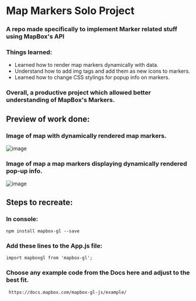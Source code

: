 # Map Markers Solo Project
### A repo made specifically to implement Marker related stuff using MapBox's API


### Things learned:
* Learned how to render map markers dynamically with data.
* Understand how to add img tags and add them as new icons to markers. 
* Learned how to change CSS stylings for popup info on markers.

### Overall, a productive project which allowed better understanding of MapBox's Markers.

## Preview of work done:
### Image of map with dynamically rendered map markers.
![image](https://user-images.githubusercontent.com/52723004/93335214-184cf900-f7f4-11ea-8028-6c5fc0f11da9.png)
### Image of map a map markers displaying dynamically rendered pop-up info.
![image](https://user-images.githubusercontent.com/52723004/93335248-23a02480-f7f4-11ea-8cc5-51e5d6584cf7.png)



## Steps to recreate:

### In console:
`
npm install mapbox-gl --save
`

### Add these lines to the App.js file:
`
import mapboxgl from 'mapbox-gl';
`
### Choose any example code from the Docs here and adjust to the best fit.
`
https://docs.mapbox.com/mapbox-gl-js/example/`
